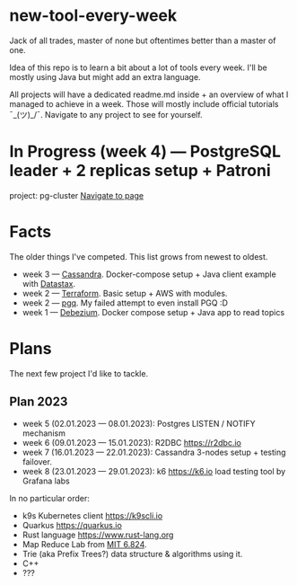 # new-tool-every-week

Jack of all trades, master of none but oftentimes better than a master of one.

Idea of this repo is to learn a bit about a lot of tools every week. I'll be mostly using Java but might add an extra
language. 

All projects will have a dedicated readme.md inside + an overview of what I managed to achieve in a week. Those will mostly 
include official tutorials ¯\_(ツ)_/¯. Navigate to any project to see for yourself.

# In Progress (week 4) — PostgreSQL leader + 2 replicas setup + Patroni

project: pg-cluster [Navigate to page](/week4-pg-cluster)

# Facts

The older things I've competed. This list grows from newest to oldest.

- week 3 — [Cassandra](/week3-apache-cassandra). Docker-compose setup + Java client example with [Datastax](https://github.com/datastax/java-driver).
- week 2 — [Terraform](/week2-terraform). Basic setup + AWS with modules.
- week 2 — [pgq](/week2-pgq). My failed attempt to even install PGQ :D
- week 1 — [Debezium](/week1-debezium). Docker compose setup + Java app to read topics

# Plans

The next few project I'd like to tackle.

## Plan 2023

- week 5 (02.01.2023 — 08.01.2023): Postgres LISTEN / NOTIFY mechanism
- week 6 (09.01.2023 — 15.01.2023): R2DBC https://r2dbc.io
- week 7 (16.01.2023 — 22.01.2023): Cassandra 3-nodes setup + testing failover.
- week 8 (23.01.2023 — 29.01.2023): k6 https://k6.io load testing tool by Grafana labs 

In no particular order:

- k9s Kubernetes client https://k9scli.io
- Quarkus https://quarkus.io
- Rust language https://www.rust-lang.org
- Map Reduce Lab from [MIT 6.824](https://pdos.csail.mit.edu/6.824/).
- Trie (aka Prefix Trees?) data structure & algorithms using it.
- C++
- ???
